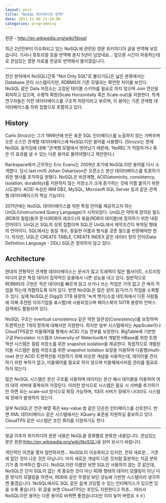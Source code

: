 ```yaml
---
layout: post
title: "NoSQL 위키피디어 번역"
date: 2011-11-06 21:34:00
categories: programming
---
```


원문 - http://en.wikipedia.org/wiki/Nosql 

최근 2년전부터 이슈화되고 있는 NoSQL에 관련된 영문 위키피디아 글을 번역해 보았습니다. 기사나 튜토리얼 등을 번역해 본지 5년이 넘었네요... 앞으론 시간이 허용하는데로 관심있는 영문 자료를 한글로 번역해서 올리겠습니다.

---

전산 분야에서 NoSQL(간혹 "Not Only SQL"로 불리기도)은 넓은 분류에서는 Database 관리 시스템이지만, RDBMS의 기존 모델과는 확연한 차이를 보인다. NoSQL 같은 Data 저장소는 고정된 테이블 스키마를 필요로 하지 않으며 Join 연산을 회피하고 있으며, 수평적 확장(Scale Horizontally 혹은 Scale-out)을 지원한다. 학계 연구자들은 이런 데이터베이스를 구조적 저장이라고 부르며, 이 용어는 기존 관계형 데이터베이스를 하위 집합으로 포함하고 있다.

## History

Carlo Strozzi는 그가 1998년에 만든 표준 SQL 인터페이스를 노출하지 않는 가벼우며 오픈 소스인 관계형 데이터베이스에 NoSQL이란 용어를 사용했다. (Strozzi는 현재 NoSQL 움직임에 대해 "관계형 모델에서 벗어났기 때문에, 'NoREL'가 적절하거나 혹은 이 효과를 낼 수 있는 다른 용어로 불려야했다고 제안한다.)

Rackspace에서 근무하는 Eric Evans는 2009년 초기에 NoSQL이란 용어를 다시 소개했다. 당시 last.rm의 Johan Oskarsson은 오픈소스 분산 데이터베이스를 토론하기 위한 행사를 조직하길 원했다. NoSQL은 비관계형, ACID(atomicity, consistency, isolation, durability)를 지원하지 않는 저장소가 크게 증가하는 것에 이름 붙이기 위한 시도였다. ACID 속성은 IBM DB2, MySQL, Microsoft SQL Server 등과 같은 관계형 데이터베이스의 핵심 기능이다.

2011년에는  NoSQL 데이터베이스를 위한 특정 언어를 제공하고자 하는 UnQL(Unstructured Query Language)가 시작되었다. UnQL은 약하게 정의된 필드(RDB의 컬럼)들의 문서(RDB의 레코드)의 묶음(RDB의 테이블)에 질의하기 위한 내장 언어이다. UnQL은 SQL의 상위 집합이며 SQL은 UnQL에서 제약조건이 부여된 형태의 언어이다. SQL에서는 동일 개수, 동일한 이름과 형식을 갖춘 필드를 반환해야만 한다. 하지만, UQL은 CREATE TABLE, CREATE INDEX 같은 데이터 정의 언어(Data Definition Language - DDL) SQL은 정의하지 않고 있다.

## Architecture

현대의 전형적인 관계형 데이터베이스는 문서가 많고 트래픽이 많은 웹사이트, 스트리밍 미디어 같은 특정 데이터 집약적인 응용에서 나쁜 성능을 내고 있다. 일반적으로 RDBMS의 구현은 작은 데이터를 빠르게 읽고 쓰거나 쓰는 작업은 거의 없고 큰 배치 작업을 하는데 적합하도록 되어 있다. 반면 NoSQL은 많은 양의 읽기/쓰기 작업을 소화할 수 있다. 실제 NoSQL은 Digg의 3TB 용량의 '녹색 뱃지(소셜 네트웍에서 다른 사람들에 의해 추천된 이야기임을 표시함)에 사용되었으며 페이스북의 50TB 용량의 인박스 검색에도 활용되어 있다.

NoSQL 구조는 eventual consistency 같은 약한 일관성(Consistency)를 보장하며 트랜잭선은 1개의 항목에 대해서만 지원한다. 하지만 일부 시스템에서는 AppScale이나 CloudTPS같은 미들웨어를 통해서 ACID 기능 전부를 보장한다. BigTable에 기반한 구글 Percolator 시스템과 University of Waterloo에서 개발한 HBase를 위한 트랜잭션 시스템은 컬럼 저장소를 위한 snapshot isolation을 제공한다. 독립적으로 개발된 이들 시스템은 컬럼 저장소를 위한 snapshot isolation 보장을 이용하여 다중행(multi-row) 분산 ACID 트랜잭션을 지원하기 위해 비슷한 개념을 사용하는데, 데이터를 관리하기 위한 부하가 없고, 미들웨어를 필요로 하지 않으며 미들웨에서처럼 관리를 필요로 하지 않는다.

많은 NoSQL 시스템은 분산 구조를 사용하며 데이터는 분산 해시 테이블을 이용하여 여러 대의 서버에 중복되어 저장된다. 이러한 방식으로 시스템은 필요 시 서버를 추가하기만 하면 되는 scale-out 방식으로 확장 가능하며, 1대의 서버가 장애가 나더라도 시스템에 장애가 발생하지 않는다.

일부 NoSQL은 연관 배열 혹은 key-value 쌍 같은 단순한 인터페이스를 선호한다. 반면 XML 데이터베이스 같은 시스템에서는  XQuery 표준을 지원하길 홍보하고 있다. CloudTPS 같은 시스템은 조인 쿼리를 지원하기도 한다.

--- 

윗글 이후의 위키피디아 원문 내용은 NoQL을 종류별로 분류한 내용입니다. 관심있는 분은 원문(http://en.wikipedia.org/wiki/NoSQL)을 읽어 보시기 바랍니다.

개인적인 의견을 몇자 첨언하자면... NoSQL이 이슈화되고 있지만, 전혀 새로운... 기존에 없던 것이 나온 것은 아닙니다. 마치 새로운 개념이 나온 것처럼 흥분하는 지금 분위기가 좀 어색하긴 합니다. NoSQL이란 이름만 보면 SQL만 사용하지 않는 것 같은데, NoSQL은 단지 SQL이 없는 게 중요한 것이 아닌 RDB 형태의 데이터 모델링이 아닌 다른 방식의 모델링을 하면서, RDB와 같은 무결성 보단 성능에 기반한 시스템이라 생각하면 좋겠습니다. NoSQL에서도 SQL 같은 쉽게 코딩할 수 있는 인터페이스가 있으면 있을 수록 좋습니다. 위 글을 보면 CloudTPS는 조인도 지원한다고 하죠... 따라서 NoSQL이란 용어는 다른 용어로 바뀌면 좋겠습니다(만 이미 늦어 버렸죠 ㅎㅎ)
